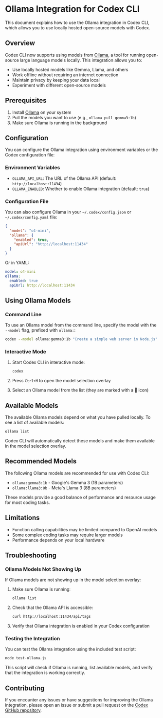 # Ollama Integration for Codex CLI

This document explains how to use the Ollama integration in Codex CLI, which allows you to use locally hosted open-source models with Codex.

## Overview

Codex CLI now supports using models from [Ollama](https://ollama.ai/), a tool for running open-source large language models locally. This integration allows you to:

- Use locally hosted models like Gemma, Llama, and others
- Work offline without requiring an internet connection
- Maintain privacy by keeping your data local
- Experiment with different open-source models

## Prerequisites

1. Install [Ollama](https://ollama.ai/) on your system
2. Pull the models you want to use (e.g., `ollama pull gemma3:1b`)
3. Make sure Ollama is running in the background

## Configuration

You can configure the Ollama integration using environment variables or the Codex configuration file:

### Environment Variables

- `OLLAMA_API_URL`: The URL of the Ollama API (default: `http://localhost:11434`)
- `OLLAMA_ENABLED`: Whether to enable Ollama integration (default: `true`)

### Configuration File

You can also configure Ollama in your `~/.codex/config.json` or `~/.codex/config.yaml` file:

```json
{
  "model": "o4-mini",
  "ollama": {
    "enabled": true,
    "apiUrl": "http://localhost:11434"
  }
}
```

Or in YAML:

```yaml
model: o4-mini
ollama:
  enabled: true
  apiUrl: http://localhost:11434
```

## Using Ollama Models

### Command Line

To use an Ollama model from the command line, specify the model with the `--model` flag, prefixed with `ollama:`:

```bash
codex --model ollama:gemma3:1b "Create a simple web server in Node.js"
```

### Interactive Mode

1. Start Codex CLI in interactive mode:
   ```bash
   codex
   ```

2. Press `Ctrl+M` to open the model selection overlay

3. Select an Ollama model from the list (they are marked with a 🚀 icon)

## Available Models

The available Ollama models depend on what you have pulled locally. To see a list of available models:

```bash
ollama list
```

Codex CLI will automatically detect these models and make them available in the model selection overlay.

## Recommended Models

The following Ollama models are recommended for use with Codex CLI:

- `ollama:gemma3:1b` - Google's Gemma 3 (1B parameters)
- `ollama:llama3:8b` - Meta's Llama 3 (8B parameters)

These models provide a good balance of performance and resource usage for most coding tasks.

## Limitations

- Function calling capabilities may be limited compared to OpenAI models
- Some complex coding tasks may require larger models
- Performance depends on your local hardware

## Troubleshooting

### Ollama Models Not Showing Up

If Ollama models are not showing up in the model selection overlay:

1. Make sure Ollama is running:
   ```bash
   ollama list
   ```

2. Check that the Ollama API is accessible:
   ```bash
   curl http://localhost:11434/api/tags
   ```

3. Verify that Ollama integration is enabled in your Codex configuration

### Testing the Integration

You can test the Ollama integration using the included test script:

```bash
node test-ollama.js
```

This script will check if Ollama is running, list available models, and verify that the integration is working correctly.

## Contributing

If you encounter any issues or have suggestions for improving the Ollama integration, please open an issue or submit a pull request on the [Codex GitHub repository](https://github.com/openai/codex).
